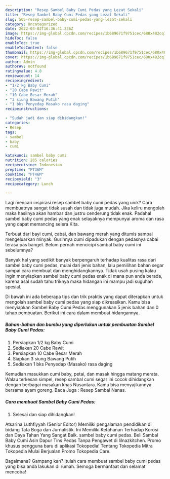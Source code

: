 ```yaml
---
description: "Resep Sambel Baby Cumi Pedas yang Lezat Sekali"
title: "Resep Sambel Baby Cumi Pedas yang Lezat Sekali"
slug: 505-resep-sambel-baby-cumi-pedas-yang-lezat-sekali
category: Uncategorized
date: 2022-04-02T16:36:41.236Z
image: https://img-global.cpcdn.com/recipes/1b689671f9751cec/680x482cq70/sambel-baby-cumi-pedas-foto-resep-utama.jpg
hideToc: false
enableToc: true
enableTocContent: false
thumbnail: https://img-global.cpcdn.com/recipes/1b689671f9751cec/680x482cq70/sambel-baby-cumi-pedas-foto-resep-utama.jpg
cover: https://img-global.cpcdn.com/recipes/1b689671f9751cec/680x482cq70/sambel-baby-cumi-pedas-foto-resep-utama.jpg
author: Admin
authorAv: notfound
ratingvalue: 4.8
reviewcount: 14
recipeingredient:
- "1/2 kg Baby Cumi"
- "20 Cabe Rawit"
- "10 Cabe Besar Merah"
- "3 siung Bawang Putih"
- "1 bks Penyedap Masako rasa daging"
recipeinstructions:

- "Sudah jadi dan siap dihidangkan!"
categories:
- Resep
tags:
- sambel
- baby
- cumi

katakunci: sambel baby cumi 
nutrition: 285 calories
recipecuisine: Indonesian
preptime: "PT36M"
cooktime: "PT46M"
recipeyield: "3"
recipecategory: Lunch

---
```





Lagi mencari inspirasi resep sambel baby cumi pedas yang unik? Cara membuatnya sangat tidak susah dan tidak juga mudah. Jika keliru mengolah maka hasilnya akan hambar dan justru cenderung tidak enak. Padahal sambel baby cumi pedas yang enak selayaknya mempunyai aroma dan rasa yang dapat memancing selera Kita.





Terbuat dari bayi cumi, cabai, dan bawang merah yang ditumis sampai mengeluarkan minyak. Gurihnya cumi dipadukan dengan pedasnya cabai terasa pas banget. Belum pernah mencicipi sambal baby cumi ini sebelumnya?

Banyak hal yang sedikit banyak berpengaruh terhadap kualitas rasa dari sambel baby cumi pedas, mulai dari jenis bahan, lalu pemilihan bahan segar sampai cara membuat dan menghidangkannya. Tidak usah pusing kalau ingin menyiapkan sambel baby cumi pedas enak di mana pun anda berada, karena asal sudah tahu triknya maka hidangan ini mampu jadi suguhan spesial.






Di bawah ini ada beberapa tips dan trik praktis yang dapat diterapkan untuk mengolah sambel baby cumi pedas yang siap dikreasikan. Kamu bisa menyiapkan Sambel Baby Cumi Pedas menggunakan 5 jenis bahan dan 0 tahap pembuatan. Berikut ini cara dalam membuat hidangannya.

<!--inarticleads1-->

##### Bahan-bahan dan bumbu yang diperlukan untuk pembuatan Sambel Baby Cumi Pedas:

1. Persiapkan 1/2 kg Baby Cumi
1. Sediakan 20 Cabe Rawit
1. Persiapkan 10 Cabe Besar Merah
1. Siapkan 3 siung Bawang Putih
1. Sediakan 1 bks Penyedap (Masako) rasa daging


Kemudian masukkan cumi baby, petai, dan masak hingga matang merata. Walau terkesan simpel, resep sambal cumi segar ini cocok dihidangkan dengan berbagai masakan khas Nusantara. Kamu bisa menyajikannya bersama ayam goreng. Baca Juga : Resep Sambal Nanas. 

<!--inarticleads2-->

##### Cara membuat Sambel Baby Cumi Pedas:


1. Selesai dan siap dihidangkan!

Atsarina Luthfiyyah (Senior Editor) Memiliki pengalaman pendidikan di bidang Tata Boga dan Jurnalistik. Ini Memiliki Ketahanan Terhadap Korosi dan Daya Tahan Yang Sangat Baik. sambel baby cumi pedas. Beli Sambal Baby Cumi Asin Dapur Tins Pedas Tanpa Pengawet di lilnazkitchen. Promo khusus pengguna baru di aplikasi Tokopedia! Tentang Tokopedia Mitra Tokopedia Mulai Berjualan Promo Tokopedia Care. 

Bagaimana? Gampang kan? Itulah cara membuat sambel baby cumi pedas yang bisa anda lakukan di rumah. Semoga bermanfaat dan selamat mencoba!
